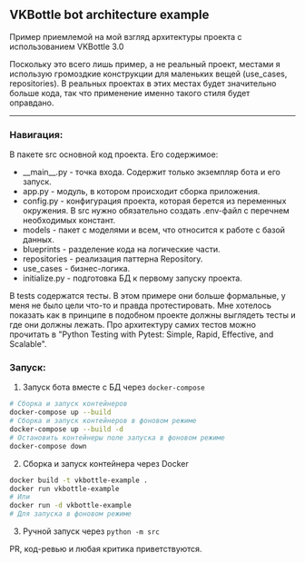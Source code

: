 ## VKBottle bot architecture example

Пример приемлемой на мой взгляд архитектуры проекта с использованием VKBottle 3.0

Поскольку это всего лишь пример, а не реальный проект, местами я использую громоздкие конструкции для маленьких вещей (use_cases, repositories). 
В реальных проектах в этих местах будет значительно больше кода, так что применение именно такого стиля будет оправдано. 

---

### Навигация:

В пакете src основной код проекта. Его содержимое:

- \_\_main\_\_.py - точка входа. Содержит только экземпляр бота и его запуск.
- app.py - модуль, в котором происходит сборка приложения. 
- config.py - конфигурация проекта, которая берется из переменных окружения. В src нужно обязательно создать .env-файл с перечнем необходимых констант.
- models - пакет с моделями и всем, что относится к работе с базой данных.
- blueprints - разделение кода на логические части.
- repositories - реализация паттерна Repository.
- use_cases - бизнес-логика.
- initialize.py - подготовка БД к первому запуску проекта.

В tests содержатся тесты. В этом примере они больше формальные, у меня не было цели что-то и правда протестировать.
Мне хотелось показать как в принципе в подобном проекте должны выглядеть тесты и где они должны лежать.
Про архитектуру самих тестов можно прочитать в "Python Testing with Pytest: Simple, Rapid, Effective, and Scalable".

### Запуск:

1. Запуск бота вместе с БД через `docker-compose` 
```bash
# Сборка и запуск контейнеров
docker-compose up --build
# Сборка и запуск контейнеров в фоновом режиме
docker-compose up --build -d
# Остановить контейнеры поле запуска в фоновом режиме
docker-compose down
```
2. Сборка и запуск контейнера через Docker
```bash
docker build -t vkbottle-example .
docker run vkbottle-example
# Или
docker run -d vkbottle-example
# Для запуска в фоновом режиме
```
3. Ручной запуск через `python -m src`

PR, код-ревью и любая критика приветствуются.
